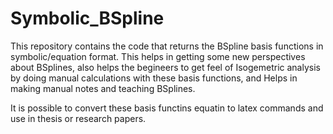 # Symbolic_BSpline
This repository contains the code that returns the BSpline basis functions in symbolic/equation format. This helps in getting some new perspectives about BSplines, also helps the begineers to get feel of Isogemetric analysis by doing manual calculations with these basis functions, and Helps in making manual notes and teaching BSplines. 

It is possible to convert these basis functins equatin to latex commands and use in thesis or research papers.
